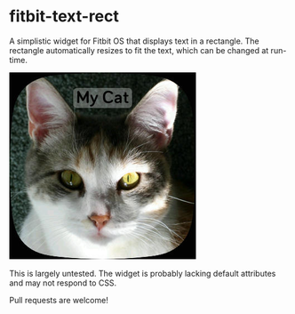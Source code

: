 # fitbit-text-rect
A simplistic widget for Fitbit OS that displays text in a rectangle. The rectangle automatically resizes to fit the text, which can be changed at run-time.

![examples](screenshot.jpg#center)

This is largely untested. The widget is probably lacking default attributes and may not respond to CSS.

Pull requests are welcome!